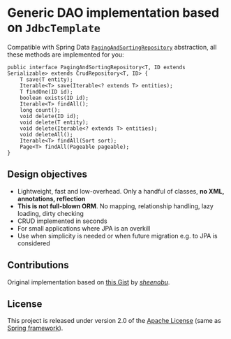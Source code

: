 # Generic DAO implementation based on `JdbcTemplate`

Compatible with Spring Data [`PagingAndSortingRepository`](http://static.springsource.org/spring-data/data-commons/docs/1.1.0.RELEASE/api/org/springframework/data/repository/PagingAndSortingRepository.html) abstraction, all these methods are implemented for you:

	public interface PagingAndSortingRepository<T, ID extends Serializable> extends CrudRepository<T, ID> {
		T save(T entity);
		Iterable<T> save(Iterable<? extends T> entities);
		T findOne(ID id);
		boolean exists(ID id);
		Iterable<T> findAll();
		long count();
		void delete(ID id);
		void delete(T entity);
		void delete(Iterable<? extends T> entities);
		void deleteAll();
		Iterable<T> findAll(Sort sort);
		Page<T> findAll(Pageable pageable);
	}

## Design objectives

* Lightweight, fast and low-overhead. Only a handful of classes, **no XML, annotations, reflection**
* **This is not full-blown ORM**. No mapping, relationship handling, lazy loading, dirty checking
* CRUD implemented in seconds
* For small applications where JPA is an overkill
* Use when simplicity is needed or when future migration e.g. to JPA is considered

## Contributions

Original implementation based on [this Gist](https://gist.github.com/1206700) by [*sheenobu*](https://github.com/sheenobu).

## License
This project is released under version 2.0 of the [Apache License](http://www.apache.org/licenses/LICENSE-2.0) (same as [Spring framework](https://github.com/SpringSource/spring-framework)).